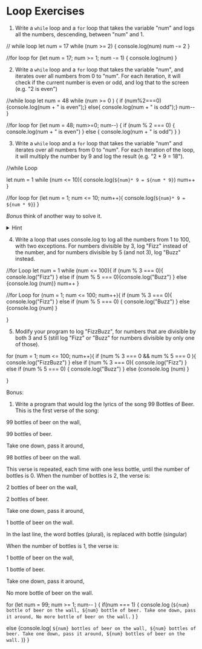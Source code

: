 # Loop Exercises

1. Write a `while` loop and a `for` loop that takes the variable "num" and logs all the numbers, descending, between "num" and 1.

// while loop
let num = 17
while (num >= 2) {
 console.log(num)
 num -= 2
}

//for loop
for (let num = 17; num >= 1; num -= 1) {
 console.log(num)
}



2. Write a `while` loop and a `for` loop that takes the variable "num", and iterates over all numbers from 0 to "num".
For each iteration, it will check if the current number is even or odd, and log that to the screen (e.g. "2 is even")

//while loop
let num = 48
while (num >= 0 ) {
 if (num%2===0) {console.log(num + " is even");} else{ console.log(num + " is odd");} num--
}


//for loop
for (let num = 48; num>=0; num--) {
 if (num % 2 === 0) {
   console.log(num + " is even")
 } else {
   console.log(num + " is odd")
 }
}


3. Write a `while` loop and a `for` loop that takes the variable "num" and iterates over all numbers from 0 to "num".
For each iteration of the loop, it will multiply the number by 9 and log the result (e.g. "2 * 9 = 18").

//while Loop

let num = 1
while (num <= 10){
 console.log(`${num}* 9 = ${num * 9}`)
 num++
}

//for loop
for (let num = 1; num <= 10; num++){
 console.log(`${num}* 9 = ${num * 9}`)
}


_Bonus_ think of another way to solve it.
  <details>
    <summary>
      Hint
    </summary>
    Find the final number and increment the loop by 9.
  </details>

4. Write a loop that uses console.log to log all the numbers from 1 to 100, with two exceptions. For numbers divisible by 3, log "Fizz" instead of the number, and for numbers divisible by 5 (and not 3), log "Buzz" instead.

//for Loop
let num = 1
while (num <= 100){
 if (num % 3 === 0){
   console.log("Fizz")
 } else if (num % 5 === 0){console.log("Buzz")
} else {console.log (num)}
 num++
}

//for Loop
for (num = 1; num <= 100; num++){
 if (num % 3 === 0){
   console.log("Fizz")
 } else if (num % 5 === 0) {
   console.log("Buzz")
 } else {console.log (num) }

}


5. Modify your program to log "FizzBuzz", for numbers that are divisible by both 3 and 5 (still log "Fizz" or "Buzz" for numbers divisible by only one of those).

for (num = 1; num <= 100; num++){
 if (num % 3 === 0 && num % 5 === 0 ){
   console.log("FizzBuzz")
 }
 else if (num % 3 === 0){
   console.log("Fizz")
 } else if (num % 5 === 0) {
   console.log("Buzz")
 } else {console.log (num) }

}

Bonus:

1. Write a program that would log the lyrics of the song 99 Bottles of Beer. This is the first verse of the song:

99 bottles of beer on the wall,

99 bottles of beer.

Take one down, pass it around,

98 bottles of beer on the wall.

This verse is repeated, each time with one less bottle, until the number of bottles is 0. When the number of bottles is 2, the verse is:

2 bottles of beer on the wall,

2 bottles of beer.

Take one down, pass it around,

1 bottle of beer on the wall.

In the last line, the word bottles (plural), is  replaced with bottle (singular)

When the number of bottles is 1, the verse is:

1 bottle of beer on the wall,

1 bottle of beer.

Take one down, pass it around,

No more bottle of beer on the wall.

for (let num = 99; num >= 1; num-- ) {
 if(num === 1) {
   console.log (`${num} bottle of beer on the wall,
${num} bottle of beer.
Take one down, pass it around,
No more bottle of beer on the wall.`
)
 }

else {console.log(
  `
${num} bottles of beer on the wall,
${num} bottles of beer.
Take one down, pass it around,
${num} bottles of beer on the wall. `
)}
}
